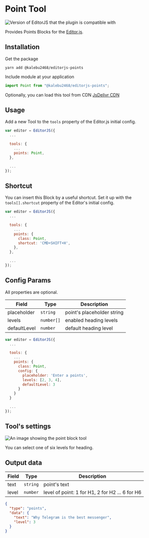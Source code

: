 # Point Tool

![Version of EditorJS that the plugin is compatible with](https://badgen.net/badge/Editor.js/v2.0/blue)

Provides Points Blocks for the [Editor.js](https://ifmo.su/editor).

## Installation

Get the package

```shell
yarn add @kalebu2468/editorjs-points
```

Include module at your application

```javascript
import Point from "@kalebu2468/editorjs-points";
```

Optionally, you can load this tool from CDN [JsDelivr CDN](https://cdn.jsdelivr.net/npm/@editorjs/header@latest)

## Usage

Add a new Tool to the `tools` property of the Editor.js initial config.

```javascript
var editor = EditorJS({
  ...

  tools: {
    ...
    points: Point,
  },

  ...
});
```

## Shortcut

You can insert this Block by a useful shortcut. Set it up with the `tools[].shortcut` property of the Editor's initial config.

```javascript
var editor = EditorJS({
  ...

  tools: {
    ...
    points: {
      class: Point,
      shortcut: 'CMD+SHIFT+H',
    },
  },

  ...
});
```

## Config Params

All properties are optional.

| Field        | Type       | Description                |
| ------------ | ---------- | -------------------------- |
| placeholder  | `string`   | point's placeholder string |
| levels       | `number[]` | enabled heading levels     |
| defaultLevel | `number`   | default heading level      |

```javascript
var editor = EditorJS({
  ...

  tools: {
    ...
    points: {
      class: Point,
      config: {
        placeholder: 'Enter a points',
        levels: [2, 3, 4],
        defaultLevel: 3
      }
    }
  }

  ...
});
```

## Tool's settings

![An image showing the point block tool](https://capella.pics/634ad545-08d7-4cb7-8409-f01289e0e5e1.jpg)

You can select one of six levels for heading.

## Output data

| Field | Type     | Description                                     |
| ----- | -------- | ----------------------------------------------- |
| text  | `string` | point's text                                    |
| level | `number` | level of point: 1 for H1, 2 for H2 ... 6 for H6 |

```json
{
  "type": "points",
  "data": {
    "text": "Why Telegram is the best messenger",
    "level": 3
  }
}
```
